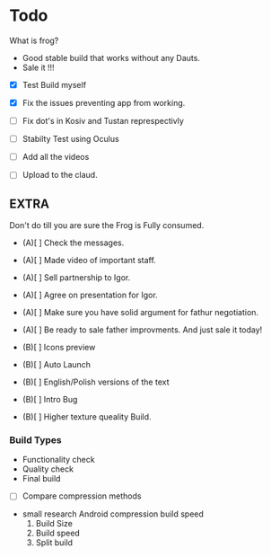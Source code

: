 # Todo 

What is frog?

- Good stable build that works without any Dauts.
- Sale it !!!


- [x] Test Build myself
- [x] Fix the issues preventing app from working.

- [ ] Fix dot's in Kosiv and Tustan represpectivly

- [ ] Stabilty Test using Oculus 
- [ ] Add all the videos
- [ ] Upload to the claud.

## EXTRA

 Don't do till you are sure the Frog is Fully consumed.

- (A)[ ] Check the messages.
- (A)[ ] Made video of important staff.
- (A)[ ] Sell partnership to Igor. 
- (A)[ ] Agree on presentation for Igor. 
- (A)[ ] Make sure you have solid argument for fathur negotiation.
- (A)[ ] Be ready to sale father improvments. And just sale it today!


- (B)[ ] Icons preview 
- (B)[ ] Auto Launch
- (B)[ ] English/Polish versions of the text
- (B)[ ] Intro Bug
- (B)[ ] Higher texture queality Build. 



### Build Types

- Functionality check
- Quality check 
- Final build



- [ ] Compare compression methods 
 - small research Android compression build speed
	1. Build Size
	2. Build speed
	3. Split build
